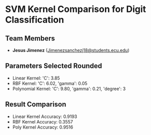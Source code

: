 # SVM Kernel Comparison for Digit Classification

## Team Members
- **Jesus Jimenez** (Jimenezsanchezj18@students.ecu.edu)

## Parameters Selected Rounded
- Linear Kernel: 'C': 3.85
- RBF Kernel: 'C': 6.02, 'gamma': 0.05
- Polynomial Kernel: 'C': 9.80, 'gamma': 0.21, 'degree': 3

## Result Comparison
- Linear Kernel Accuracy: 0.9193
- RBF Kernel Accuracy: 0.3557
- Poly Kernel Accuracy: 0.9516
